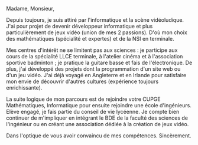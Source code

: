 Madame, Monsieur,

Depuis toujours, je suis attiré par l'informatique et la scène vidéoludique. J'ai pour projet de devenir développeur informatique et plus particulièrement de jeux vidéo (union de mes 2 passions). D'où mon choix des mathématiques (spécialité et expertes) et de la NSI en terminale. 

Mes centres d'intérêt ne se limitent pas aux sciences : je participe aux cours de la spécialité LLCE terminale, à l'atelier cinéma et à l'association sportive badminton ; je pratique la guitare basse et fais de l'électronique.  De plus, j'ai développé des projets dont la programmation d'un site web ou d'un jeu vidéo. J'ai déjà voyagé en Angleterre et en Irlande pour satisfaire mon envie de découvrir d'autres cultures (expérience toujours enrichissante). 

La suite logique de mon parcours est de rejoindre votre CUPGE Mathématiques, Informatique pour ensuite rejoindre une école d'ingénieurs. Elève engagé, je fais partie du conseil de vie lycéenne. Je compte bien continuer de m'impliquer en intégrant le BDE de la faculté des sciences de l'ingénieur ou en créant une association dédiée à la création de jeux vidéo.

Dans l'optique de vous avoir convaincu de mes compétences.
Sincèrement.